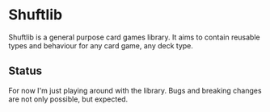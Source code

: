 # Shuftlib

Shuftlib is a general purpose card games library. It aims to contain reusable
types and behaviour for any card game, any deck type.

## Status

For now I'm just playing around with the library. Bugs and breaking changes are
not only possible, but expected.
